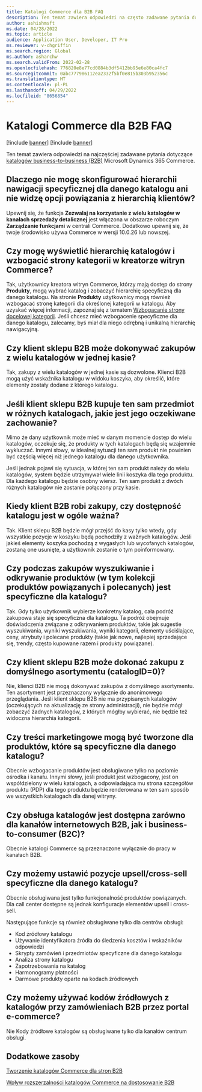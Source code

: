 ```yaml
---
title: Katalogi Commerce dla B2B FAQ
description: Ten temat zawiera odpowiedzi na często zadawane pytania dotyczące katalogów Microsoft Dynamics 365 Commerce.
author: ashishmsft
ms.date: 04/28/2022
ms.topic: article
audience: Application User, Developer, IT Pro
ms.reviewer: v-chgriffin
ms.search.region: Global
ms.author: asharchw
ms.search.validFrom: 2022-02-28
ms.openlocfilehash: 776820e8e77cd0884b3df5412bb95e6e80ca4fc7
ms.sourcegitcommit: 0abc777986112ea2332f5bf0e815b303b952356c
ms.translationtype: HT
ms.contentlocale: pl-PL
ms.lasthandoff: 04/29/2022
ms.locfileid: "8656854"
---
```

# <a name="commerce-catalogs-for-b2b-faq"></a>Katalogi Commerce dla B2B FAQ

[!include [banner](includes/banner.md)]
[!include [banner](includes/preview-banner.md)]

Ten temat zawiera odpowiedzi na najczęściej zadawane pytania dotyczące [katalogów business-to-business (B2B)](catalogs-b2b-sites.md) Microsoft Dynamics 365 Commerce.

## <a name="why-cant-i-configure-a-catalog-specific-navigation-hierarchy-or-see-an-option-to-associate-a-customer-hierarchy"></a>Dlaczego nie mogę skonfigurować hierarchii nawigacji specyficznej dla danego katalogu ani nie widzę opcji powiązania z hierarchią klientów?

Upewnij się, że funkcja **Zezwalaj na korzystanie z wielu katalogów w kanałach sprzedaży detalicznej** jest włączona w obszarze roboczym **Zarządzanie funkcjami** w centrali Commerce. Dodatkowo upewnij się, że twoje środowisko używa Commerce w wersji 10.0.26 lub nowszej.

## <a name="can-i-view-the-catalog-specific-hierarchy-and-enrich-category-pages-in-commerce-site-builder"></a>Czy mogę wyświetlić hierarchię katalogów i wzbogacić strony kategorii w kreatorze witryn Commerce?

Tak, użytkownicy kreatora witryn Commerce, którzy mają dostęp do strony **Produkty**, mogą wybrać katalog i zobaczyć hierarchię specyficzną dla danego katalogu. Na stronie **Produkty** użytkownicy mogą również wzbogacać stronę kategorii dla określonej kategorii w katalogu. Aby uzyskać więcej informacji, zapoznaj się z tematem [Wzbogacanie strony docelowej kategorii](enrich-category-page.md). Jeśli chcesz mieć wzbogacenie specyficzne dla danego katalogu, zalecamy, byś miał dla niego odrębną i unikalną hierarchię nawigacyjną.

## <a name="can-a-b2b-shopper-purchase-from-multiple-catalogs-in-a-single-checkout"></a>Czy klient sklepu B2B może dokonywać zakupów z wielu katalogów w jednej kasie?

Tak, zakupy z wielu katalogów w jednej kasie są dozwolone. Klienci B2B mogą użyć wskaźnika katalogu w widoku koszyka, aby określić, które elementy zostały dodane z którego katalogu.

## <a name="if-a-b2b-shopper-purchases-the-same-item-from-different-catalogs-what-is-the-expected-behavior"></a>Jeśli klient sklepu B2B kupuje ten sam przedmiot w różnych katalogach, jakie jest jego oczekiwane zachowanie?

Mimo że dany użytkownik może mieć w danym momencie dostęp do wielu katalogów, oczekuje się, że produkty w tych katalogach będą się wzajemnie wykluczać. Innymi słowy, w idealnej sytuacji ten sam produkt nie powinien być częścią więcej niż jednego katalogu dla danego użytkownika.

Jeśli jednak pojawi się sytuacja, w której ten sam produkt należy do wielu katalogów, system będzie utrzymywał wiele linii koszyka dla tego produktu. Dla każdego katalogu będzie osobny wiersz. Ten sam produkt z dwóch różnych katalogów nie zostanie połączony przy kasie.

## <a name="when-a-b2b-shopper-is-shopping-is-there-any-validation-for-catalog-availability"></a>Kiedy klient B2B robi zakupy, czy dostępność katalogu jest w ogóle ważna?

Tak. Klient sklepu B2B będzie mógł przejść do kasy tylko wtedy, gdy wszystkie pozycje w koszyku będą pochodziły z ważnych katalogów. Jeśli jakieś elementy koszyka pochodzą z wygasłych lub wycofanych katalogów, zostaną one usunięte, a użytkownik zostanie o tym poinformowany.

## <a name="during-the-shopping-experience-are-search-and-product-discovery-including-related-and-recommended-product-collections-catalog-specific"></a>Czy podczas zakupów wyszukiwanie i odkrywanie produktów (w tym kolekcji produktów powiązanych i polecanych) jest specyficzne dla katalogu?

Tak. Gdy tylko użytkownik wybierze konkretny katalog, cała podróż zakupowa staje się specyficzna dla katalogu. Ta podróż obejmuje doświadczenia związane z odkrywaniem produktów, takie jak sugestie wyszukiwania, wyniki wyszukiwania, wyniki kategorii, elementy uściślające, ceny, atrybuty i polecane produkty (takie jak nowe, najlepiej sprzedające się, trendy, często kupowane razem i produkty powiązane).

## <a name="can-a-b2b-shopper-purchase-from-the-default-assortment-catalogid0"></a>Czy klient sklepu B2B może dokonać zakupu z domyślnego asortymentu (catalogID=0)?

Nie, klienci B2B nie mogą dokonywać zakupów z domyślnego asortymentu. Ten asortyment jest przeznaczony wyłącznie do anonimowego przeglądania. Jeśli klient sklepu B2B nie ma przypisanych katalogów (oczekujących na aktualizację ze strony administracji), nie będzie mógł zobaczyć żadnych katalogów, z których mógłby wybierać, nie będzie też widoczna hierarchia kategorii.

## <a name="can-marketing-content-be-curated-for-a-product-that-is-specific-to-a-catalog"></a>Czy treści marketingowe mogą być tworzone dla produktów, które są specyficzne dla danego katalogu?

Obecnie wzbogacanie produktów jest obsługiwane tylko na poziomie ośrodka i kanału. Innymi słowy, jeśli produkt jest wzbogacony, jest on współdzielony w wielu katalogach, a odpowiadająca mu strona szczegółów produktu (PDP) dla tego produktu będzie renderowana w ten sam sposób we wszystkich katalogach dla danej witryny.

## <a name="is-catalog-support-available-for-both-b2b-and-business-to-consumer-b2c-online-channels"></a>Czy obsługa katalogów jest dostępna zarówno dla kanałów internetowych B2B, jak i business-to-consumer (B2C)?

Obecnie katalogi Commerce są przeznaczone wyłącznie do pracy w kanałach B2B.

## <a name="can-we-set-up-catalog-specific-upsellcross-sell-items"></a>Czy możemy ustawić pozycje upsell/cross-sell specyficzne dla danego katalogu?

Obecnie obsługiwana jest tylko funkcjonalność produktów powiązanych. Dla call center dostępne są jednak konfiguracje elementów upsell i cross-sell.

Następujące funkcje są również obsługiwane tylko dla centrów obsługi:

- Kod źródłowy katalogu
- Używanie identyfikatora źródła do śledzenia kosztów i wskaźników odpowiedzi
- Skrypty zamówień i przedmiotów specyficzne dla danego katalogu
- Analiza strony katalogu
- Zapotrzebowania na katalog
- Harmonogramy płatności
- Darmowe produkty oparte na kodach źródłowych

## <a name="can-we-use-catalog-source-codes-for-b2b-orders-through-the-e-commerce-portal"></a>Czy możemy używać kodów źródłowych z katalogów przy zamówieniach B2B przez portal e-commerce?

Nie Kody źródłowe katalogów są obsługiwane tylko dla kanałów centrum obsługi.

## <a name="additional-resources"></a>Dodatkowe zasoby

[Tworzenie katalogów Commerce dla stron B2B](catalogs-b2b-sites.md)

[Wpływ rozszerzalności katalogów Commerce na dostosowanie B2B](catalogs-b2b-sites-dev.md)
